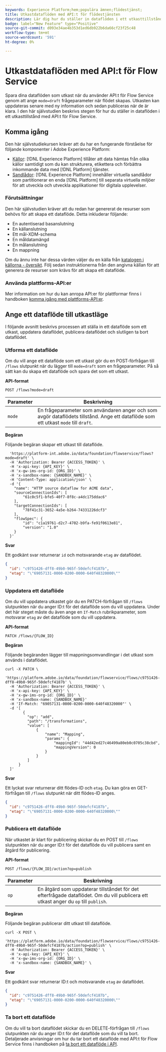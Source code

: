 ```yaml
---
keywords: Experience Platform;hem;populära ämnen;flödestjänst;
title: Utkastdataflöden med API:t för flödestjänsten
description: Lär dig hur du ställer in dataflöden i ett utkasttillstånd med API:t för Flow Service.
badge: label="New Feature" type="Positive"
source-git-commit: d093e34ae4b353d1ed6db922b6da66cf23f25c48
workflow-type: tm+mt
source-wordcount: '591'
ht-degree: 0%

---
```


# Utkastdataflöden med API:t för Flow Service

Spara dina dataflöden som utkast när du använder API:t för Flow Service genom att ange `mode=draft` frågeparameter när flödet skapas. Utkasten kan uppdateras senare med ny information och sedan publiceras när de är klara. I den här självstudien beskrivs stegen för hur du ställer in dataflöden i ett utkasttillstånd med API:t för Flow Service.

## Komma igång

Den här självstudiekursen kräver att du har en fungerande förståelse för följande komponenter i Adobe Experience Platform:

* [Källor](../../home.md): [!DNL Experience Platform] tillåter att data hämtas från olika källor samtidigt som du kan strukturera, etikettera och förbättra inkommande data med [!DNL Platform] tjänster.
* [Sandlådor](../../../sandboxes/home.md): [!DNL Experience Platform] innehåller virtuella sandlådor som partitionerar en enda [!DNL Platform] till separata virtuella miljöer för att utveckla och utveckla applikationer för digitala upplevelser.

### Förutsättningar

Den här självstudien kräver att du redan har genererat de resurser som behövs för att skapa ett dataflöde. Detta inkluderar följande:

* En autentiserad basanslutning
* En källanslutning
* Ett mål-XDM-schema
* En måldatamängd
* En målanslutning
* En mappning

Om du ännu inte har dessa värden väljer du en källa från [katalogen i källorna - översikt](../../home.md). Följ sedan instruktionerna från den angivna källan för att generera de resurser som krävs för att skapa ett dataflöde.

### Använda plattforms-API:er

Mer information om hur du kan anropa API:er för plattformar finns i handboken [komma igång med plattforms-API:er](../../../landing/api-guide.md).

## Ange ett dataflöde till utkastläge

I följande avsnitt beskrivs processen att ställa in ett dataflöde som ett utkast, uppdatera dataflödet, publicera dataflödet och slutligen ta bort dataflödet.

### Utforma ett dataflöde

Om du vill ange ett dataflöde som ett utkast gör du en POST-förfrågan till `/flows` slutpunkt när du lägger till `mode=draft` som en frågeparameter. På så sätt kan du skapa ett dataflöde och spara det som ett utkast.

**API-format**

```http
POST /flows?mode=draft
```

| Parameter | Beskrivning |
| --- | --- |
| `mode` | En frågeparameter som användaren anger och som avgör dataflödets tillstånd. Ange ett dataflöde som ett utkast `mode` till `draft`. |

**Begäran**

Följande begäran skapar ett utkast till dataflöde.

```shell
  'https://platform-int.adobe.io/data/foundation/flowservice/flows?mode=draft' \
  -H 'Authorization: Bearer {ACCESS_TOKEN}' \
  -H 'x-api-key: {API_KEY}' \
  -H 'x-gw-ims-org-id: {ORG_ID}' \
  -H 'x-sandbox-name: {SANDBOX_NAME}' \
  -H 'Content-Type: application/json' \
  -d '{
    "name": "HTTP source dataflow for ACME data",
    "sourceConnectionIds": [
        "61c0c5f1-bfe5-40f7-8f8c-a4dc175ddac6"
    ],
    "targetConnectionIds": [
        "78f41c31-3652-4a5e-b264-74331226dcf3"
    ],
    "flowSpec": {
        "id": "c1a19761-d2c7-4702-b9fa-fe91f0613e81",
        "version": "1.0"
    }
  }'
```

**Svar**

Ett godkänt svar returnerar `id` och motsvarande `etag` av dataflödet.

```json
{
  "id": "c9751426-dff8-49b0-965f-50defcf4187b",
  "etag": "\"69057131-0000-0200-0000-640f48320000\""
}
```

### Uppdatera ett dataflöde

Om du vill uppdatera utkastet gör du en PATCH-förfrågan till `/flows` slutpunkten när du anger ID:t för det dataflöde som du vill uppdatera. Under det här steget måste du även ange en `If-Match` rubrikparameter, som motsvarar `etag` av det dataflöde som du vill uppdatera.

**API-format**

```http
PATCH /flows/{FLOW_ID}
```

**Begäran**

Följande begäranden lägger till mappningsomvandlingar i det utkast som används i dataflödet.

```shell
curl -X PATCH \
  'https://platform.adobe.io/data/foundation/flowservice/flows/c9751426-dff8-49b0-965f-50defcf4187b' \
  -H 'Authorization: Bearer {ACCESS_TOKEN}' \
  -H 'x-api-key: {API_KEY}' \
  -H 'x-gw-ims-org-id: {ORG_ID}' \
  -H 'x-sandbox-name: {SANDBOX_NAME}'
  -H 'If-Match: "69057131-0000-0200-0000-640f48320000"' \
  -d '[
        {
          "op": "add",
          "path": "/transformations",
          "value": [
              {
                  "name": "Mapping",
                  "params": {
                      "mappingId": "44d42ed27c46499a80eb0c0705c38cbd",
                      "mappingVersion": 0
                  }
              }
          ]
      }
  ]'
```

**Svar**

Ett lyckat svar returnerar ditt flödes-ID och `etag`. Du kan göra en GET-förfrågan till `/flows` slutpunkt när ditt flödes-ID anges.

```json
{
  "id": "c9751426-dff8-49b0-965f-50defcf4187b",
  "etag": "\"69057131-0000-0200-0000-640f48320000\""
}
```

### Publicera ett dataflöde

När utkastet är klart för publicering skickar du en POST till `/flows` slutpunkten när du anger ID:t för det dataflöde du vill publicera samt en åtgärd för publicering.

**API-format**

```http
POST /flows/{FLOW_ID}/action?op=publish
```

| Parameter | Beskrivning |
| --- | --- |
| `op` | En åtgärd som uppdaterar tillståndet för det efterfrågade dataflödet. Om du vill publicera ett utkast anger du `op` till `publish`. |

**Begäran**

Följande begäran publicerar ditt utkast till dataflöde.

```shell
curl -X POST \
  'https://platform.adobe.io/data/foundation/flowservice/flows/c9751426-dff8-49b0-965f-50defcf4187b/action?op=publish' \
  -H 'Authorization: Bearer {ACCESS_TOKEN}' \
  -H 'x-api-key: {API_KEY}' \
  -H 'x-gw-ims-org-id: {ORG_ID}' \
  -H 'x-sandbox-name: {SANDBOX_NAME}' \
```

**Svar**

Ett godkänt svar returnerar ID:t och motsvarande `etag` av dataflödet.

```json
{
  "id": "c9751426-dff8-49b0-965f-50defcf4187b",
  "etag": "\"69057131-0000-0200-0000-640f48320000\""
}
```

### Ta bort ett dataflöde

Om du vill ta bort dataflödet skickar du en DELETE-förfrågan till `/flows` slutpunkten när du anger ID:t för det dataflöde som du vill ta bort. Detaljerade anvisningar om hur du tar bort ett dataflöde med API:t för Flow Service finns i handboken på [ta bort ett dataflöde i API](./delete-dataflows.md).